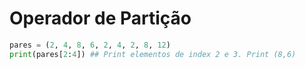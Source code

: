 # Operador de Partição
```python
pares = (2, 4, 8, 6, 2, 4, 2, 8, 12)
print(pares[2:4]) ## Print elementos de index 2 e 3. Print (8,6)